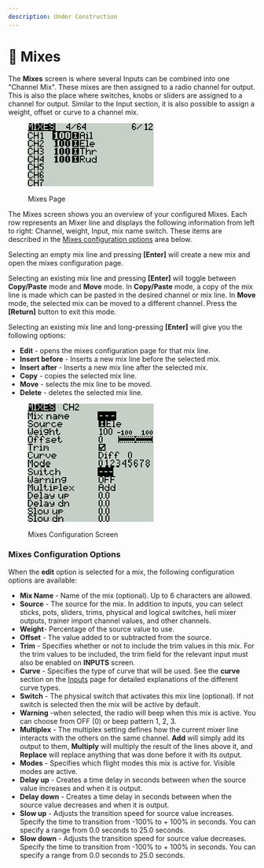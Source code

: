 ```yaml
---
description: Under Construction
---
```


# 🚧 Mixes

The **Mixes** screen  is where several Inputs can be combined into one "Channel Mix". These mixes are then assigned to a radio channel for output. This is also the place where switches, knobs or sliders are assigned to a channel for output. Similar to the Input section, it is also possible to assign a weight, offset or curve to a channel mix.

<figure><img src="../../.gitbook/assets/bwmixes1.png" alt=""><figcaption><p>Mixes Page</p></figcaption></figure>

The Mixes screen shows you an overview of your configured Mixes. Each row represents an Mixer line and displays the following information from left to right: Channel, weight, Input, mix name switch. These items are described in the [Mixes configuration options](mixes.md#mixes-configuration-options) area below.

Selecting an empty mix line and pressing **\[Enter]** will create a new mix and open the mixes configuration page.&#x20;

Selecting an existing mix line and pressing **\[Enter]** will toggle between **Copy/Paste** mode and **Move** mode. In **Copy/Paste** mode, a copy of the mix line is made which can be pasted in the desired channel or mix line. In **Move** mode, the selected mix can be moved to a different channel. Press the **\[Return]** button to exit this mode.

Selecting an existing mix line and long-pressing **\[Enter]** will give you the following options:

* **Edit** - opens the mixes configuration page for that mix line.
* **Insert before** - Inserts a new mix line before the selected mix.
* **Insert after** - Inserts a new mix line after the selected mix.
* **Copy** - copies the selected mix line.
* **Move** - selects the mix line to be moved.
* **Delete** - deletes the selected mix line.

<figure><img src="../../.gitbook/assets/bwmixes2 (1).png" alt=""><figcaption><p>Mixes Configuration Screen</p></figcaption></figure>

### Mixes Configuration Options

When the **edit** option is selected for a mix, the following configuration options are available:

* **Mix Name** - Name of the mix (optional). Up to 6 characters are allowed.
* **Source** - The source for the mix. In addition to inputs, you can select sticks, pots, sliders, trims, physical and logical switches, heli mixer outputs, trainer import channel values, and other channels.
* **Weight**- Percentage of the source value to use.
* **Offset** - The value added to or subtracted from the source.
* **Trim** - Specifies whether or not to include the trim values in this mix. For the trim values to be included, the trim field for the relevant input must also be enabled on **INPUTS** screen.
* **Curve** - Specifies the type of curve that will be used. See the **curve** section on the [Inputs](inputs.md) page for detailed explanations of the different curve types.&#x20;
* **Switch** - The physical switch that activates this mix line (optional). If not switch is selected then the mix will be active by default.
* **Warning** -when selected, the radio will beep when this mix is active. You can choose from OFF (0) or beep pattern 1, 2, 3.&#x20;
* **Multiplex** - The multiplex setting defines how the current mixer line interacts with the others on the same channel. **Add** will simply add its output to them, **Multiply** will multiply the result of the lines above it, and **Replace** will replace anything that was done before it with its output.&#x20;
* **Modes** - Specifies which flight modes this mix is active for. Visible modes are active.
* **Delay up** - Creates a time delay in seconds between when the source value increases and when it is output.
* **Delay down** -  Creates a time delay in seconds between when the source value decreases and when it is output.
* **Slow up** - Adjusts the transition speed for source value increases. Specify the time to transition from -100% to + 100% in seconds. You can specify a range from 0.0 seconds to 25.0 seconds.
* **Slow down** - Adjusts the transition speed for source value decreases. Specify the time to transition from -100% to + 100% in seconds. You can specify a range from 0.0 seconds to 25.0 seconds.
